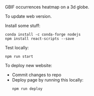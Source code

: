 GBIF occurrences heatmap on a 3d globe. 

To update web version.

Install some stuff:
```shell
conda install -c conda-forge nodejs
npm install react-scripts --save
```

Test locally:
```shell
npm run start
```

To deploy new website:
* Commit changes to repo
* Deploy page by running this locally:
   ```shell
   npm run deploy
   ```